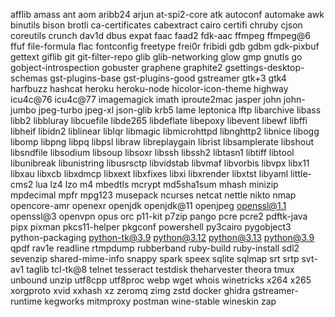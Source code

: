 afflib
amass
ant
aom
aribb24
arjun
at-spi2-core
atk
autoconf
automake
awk
binutils
bison
brotli
ca-certificates
cabextract
cairo
certifi
chruby
cjson
coreutils
crunch
dav1d
dbus
expat
faac
faad2
fdk-aac
ffmpeg
ffmpeg@6
ffuf
file-formula
flac
fontconfig
freetype
frei0r
fribidi
gdb
gdbm
gdk-pixbuf
gettext
giflib
git
git-filter-repo
glib
glib-networking
glow
gmp
gnutls
go
gobject-introspection
gobuster
graphene
graphite2
gsettings-desktop-schemas
gst-plugins-base
gst-plugins-good
gstreamer
gtk+3
gtk4
harfbuzz
hashcat
heroku
heroku-node
hicolor-icon-theme
highway
icu4c@76
icu4c@77
imagemagick
imath
iproute2mac
jasper
john
john-jumbo
jpeg-turbo
jpeg-xl
json-glib
krb5
lame
leptonica
lftp
libarchive
libass
libb2
libbluray
libcuefile
libde265
libdeflate
libepoxy
libevent
libewf
libffi
libheif
libidn2
liblinear
liblqr
libmagic
libmicrohttpd
libnghttp2
libnice
libogg
libomp
libpng
libpq
libpsl
libraw
libreplaygain
librist
libsamplerate
libshout
libsndfile
libsodium
libsoup
libsoxr
libssh
libssh2
libtasn1
libtiff
libtool
libunibreak
libunistring
libusrsctp
libvidstab
libvmaf
libvorbis
libvpx
libx11
libxau
libxcb
libxdmcp
libxext
libxfixes
libxi
libxrender
libxtst
libyaml
little-cms2
lua
lz4
lzo
m4
mbedtls
mcrypt
md5sha1sum
mhash
minizip
mpdecimal
mpfr
mpg123
musepack
ncurses
netcat
nettle
nikto
nmap
opencore-amr
openexr
openjdk
openjdk@11
openjpeg
openssl@1.1
openssl@3
openvpn
opus
orc
p11-kit
p7zip
pango
pcre
pcre2
pdftk-java
pipx
pixman
pkcs11-helper
pkgconf
powershell
py3cairo
pygobject3
python-packaging
python-tk@3.9
python@3.12
python@3.13
python@3.9
qpdf
rav1e
readline
rtmpdump
rubberband
ruby-build
ruby-install
sdl2
sevenzip
shared-mime-info
snappy
spark
speex
sqlite
sqlmap
srt
srtp
svt-av1
taglib
tcl-tk@8
telnet
tesseract
testdisk
theharvester
theora
tmux
unbound
unzip
utf8cpp
utf8proc
webp
wget
whois
winetricks
x264
x265
xorgproto
xvid
xxhash
xz
zeromq
zimg
zstd
docker
ghidra
gstreamer-runtime
kegworks
mitmproxy
postman
wine-stable
wineskin
zap

